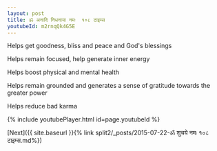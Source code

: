 ```yaml
---
layout: post
title: ॐ अनादि निधनाया नमः  १०८ टाइम्स
youtubeId: m2rnqQk4G5E
---
```

 
 
Helps get goodness, bliss and peace and God's blessings
 
Helps remain focused, help generate inner energy 
 
Helps boost physical and mental health 
 
Helps remain grounded and generates a sense of gratitude towards the greater power 
 
Helps reduce bad karma
 
 
 
 


{% include youtubePlayer.html id=page.youtubeId %}
 
[Next]({{ site.baseurl }}{% link  split2/_posts/2015-07-22-ॐ शुचये नमः १०८ टाइम्स.md%})
 
